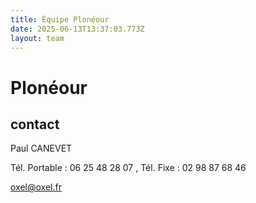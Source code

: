 ```yaml
---
title: Équipe Plonéour 
date: 2025-06-13T13:37:03.773Z
layout: team
---
```


# Plonéour 



## contact 

Paul CANEVET

Tél. Portable : 06 25 48 28 07 , Tél. Fixe : 02 98 87 68 46

oxel@oxel.fr

